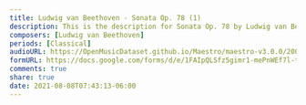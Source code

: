 ```yaml
---
title: Ludwig van Beethoven - Sonata Op. 78 (1)
description: This is the description for Sonata Op. 78 by Ludwig van Beethoven
composers: [Ludwig van Beethoven]
periods: [Classical]
audioURL: https://OpenMusicDataset.github.io/Maestro/maestro-v3.0.0/2006/MIDI-Unprocessed_05_R1_2006_01-05_ORIG_MID--AUDIO_05_R1_2006_01_Track01_wav.midi
formURL: https://docs.google.com/forms/d/e/1FAIpQLSfz5gimr1-mePnWEf7l-taaFs4cEqPvdb_CTYKQDHFpqyqW5g/viewform
comments: true
share: true
date: 2021-08-08T07:43:13-06:00
---
```

